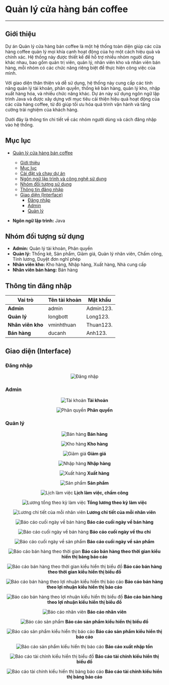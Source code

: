 # Quản lý cửa hàng bán coffee

***

## Giới thiệu

Dự án Quản lý cửa hàng bán coffee là một hệ thống toàn diện giúp các cửa hàng coffee quản lý mọi khía cạnh hoạt động của họ một cách hiệu quả và chính xác. Hệ thống này được thiết kế để hỗ trợ nhiều nhóm người dùng khác nhau, bao gồm quản trị viên, quản lý, nhân viên kho và nhân viên bán hàng, mỗi nhóm có các chức năng riêng biệt để thực hiện công việc của mình.

Với giao diện thân thiện và dễ sử dụng, hệ thống này cung cấp các tính năng quản lý tài khoản, phân quyền, thống kê bán hàng, quản lý kho, nhập xuất hàng hóa, và nhiều chức năng khác. Dự án này sử dụng ngôn ngữ lập trình Java và được xây dựng với mục tiêu cải thiện hiệu quả hoạt động của các cửa hàng coffee, từ đó giúp tối ưu hóa quá trình vận hành và tăng cường trải nghiệm của khách hàng.

Dưới đây là thông tin chi tiết về các nhóm người dùng và cách đăng nhập vào hệ thống.

## Mục lục
- [Quản lý cửa hàng bán coffee](#quản-lý-cửa-hàng-bán-coffee)
  - [Giới thiệu](#giới-thiệu)
  - [Mục lục](#mục-lục)
  - [Cài đặt và chạy dự án](#cài-đặt-và-chạy-dự-án)
  - [Ngôn ngữ lập trình và công nghệ sử dụng](#ngôn-ngữ-lập-trình-và-công-nghệ-sử-dụng)
  - [Nhóm đối tượng sử dụng](#nhóm-đối-tượng-sử-dụng)
  - [Thông tin đăng nhập](#thông-tin-đăng-nhập)
  - [Giao diện (Interface)](#giao-diện-interface)
    - [Đăng nhập](#đăng-nhập)
    - [Admin](#admin)
    - [Quản lý](#quản-lý)


- **Ngôn ngữ lập trình:** Java

## Nhóm đối tượng sử dụng

- **Admin:** Quản lý tài khoản, Phân quyền
- **Quản lý:** Thống kê, Sản phẩm, Giảm giá, Quản lý nhân viên, Chấm công, Tính lương, Duyệt đơn nghĩ phép
- **Nhân viên kho:** Kho hàng, Nhập hàng, Xuất hàng, Nhà cung cấp
- **Nhân viên bán hàng:** Bán hàng

## Thông tin đăng nhập

| Vai trò         | Tên tài khoản | Mật khẩu   |
|-----------------|---------------|------------|
| **Admin**       | admin         | Admin123.  |
| **Quản lý**     | longbott      | Long123.   |
| **Nhân viên kho** | vminhthuan    | Thuan123.  |
| **Bán hàng**    | ducanh        | Anh123.    |

## Giao diện (Interface)

### Đăng nhập

<p align="center">
  <img src="./img/login.png" alt="Đăng nhập">
</p>

### Admin

<p align="center">
  <img src="./img/Admin/Account.png" alt="Tài khoản">
  <b>Tài khoản</b>
</p>

<p align="center">
  <img src="./img/Admin/decentralization.png" alt="Phân quyền">
  <b>Phân quyền</b>
</p>

### Quản lý

<p align="center">
  <img src="./img/Manage/Sale.png" alt="Bán hàng">
  <b>Bán hàng</b>
</p>

<p align="center">
  <img src="./img/Manage/warehouse.png" alt="Kho hàng">
  <b>Kho hàng</b>
</p>

<p align="center">
  <img src="./img/Manage/Discount.png" alt="Giảm giá">
  <b>Giảm giá</b>
</p>

<p align="center">
  <img src="./img/Manage/import.png" alt="Nhập hàng">
  <b>Nhập hàng</b>
</p>

<p align="center">
  <img src="./img/Manage/export.png" alt="Xuất hàng">
  <b>Xuất hàng</b>
</p>

<p align="center">
  <img src="./img/Manage/product.png" alt="Sản phẩm">
  <b>Sản phẩm</b>
</p>

<p align="center">
  <img src="./img/Manage/calendar.png" alt="Lịch làm việc">
  <b>Lịch làm việc, chấm công</b>
</p>

<p align="center">
  <img src="./img/Manage/salary.png" alt="Lương tổng theo kỳ làm việc">
  <b>Tổng lương theo kỳ làm việc</b>
</p>

<p align="center">
  <img src="./img/Manage/salary_detail.png" alt="Lương chi tiết của mỗi nhân viên">
  <b>Lương chi tiết của mỗi nhân viên</b>
</p>

<p align="center">
  <img src="./img/Manage/EndOfDaySalesReport.png" alt="Báo cáo cuối ngày về bán hàng">
  <b>Báo cáo cuối ngày về bán hàng</b>
</p>

<p align="center">
  <img src="./img/Manage/EndOfDayReportOnIncomeAndExpenditure.png" alt="Báo cáo cuối ngày về bán hàng">
  <b>Báo cáo cuối ngày về thu chi</b>
</p>

<p align="center">
  <img src="./img/Manage/EndOfDayProductReport.png" alt="Báo cáo cuối ngày về sản phẩm">
  <b>Báo cáo cuối ngày về sản phẩm</b>
</p>

<p align="center">
  <img src="./img/Manage/TimeReport.png" alt="Báo cáo bán hàng theo thời gian">
  <b>Báo cáo bán hàng theo thời gian kiểu hiển thị bảng báo cáo</b>
</p>

<p align="center">
  <img src="./img/Manage/TimeReportChart.png" alt="Báo cáo bán hàng theo thời gian kiểu hiển thị biểu đồ">
  <b>Báo cáo bán hàng theo thời gian kiểu hiển thị biểu đồ</b>
</p>

<p align="center">
  <img src="./img/Manage/ProfitReport.png" alt="Báo cáo bán hàng theo lợi nhuận kiểu hiển thị báo cáo">
  <b>Báo cáo bán hàng theo lợi nhuận kiểu hiển thị báo cáo</b>
</p>

<p align="center">
  <img src="./img/Manage/ProfitReportChart.png" alt="Báo cáo bán hàng theo lợi nhuận kiểu hiển thị biểu đồ">
  <b>Báo cáo bán hàng theo lợi nhuận kiểu hiển thị biểu đồ</b>
</p>

<p align="center">
  <img src="./img/Manage/ReportEmployee.png" alt="Báo cáo nhân viên">
  <b>Báo cáo nhân viên</b>
</p>

<p align="center">
  <img src="./img/Manage/SaleProductReport.png" alt="Báo cáo sản phẩm">
  <b>Báo cáo sản phẩm kiểu hiển thị biểu đồ</b>
</p>

<p align="center">
  <img src="./img/Manage/SaleProductReport1.png" alt="Báo cáo sản phẩm kiểu hiển thị báo cáo">
  <b>Báo cáo sản phẩm kiểu hiển thị báo cáo</b>
</p>

<p align="center">
  <img src="./img/Manage/ReportImport_Export.png" alt="Báo cáo sản phẩm kiểu hiển thị báo cáo">
  <b>Báo cáo xuất nhập tồn</b>
</p>

<p align="center">
  <img src="./img/Manage/FinancialReport.png" alt="Báo cáo tài chính kiểu hiển thị biểu đồ">
  <b>Báo cáo tài chính kiểu hiển thị biểu đồ</b>
</p>

<p align="center">
  <img src="./img/Manage/FinancialReport1.png" alt="Báo cáo tài chính kiểu hiển thị bảng báo cáo">
  <b>Báo cáo tài chính kiểu hiển thị bảng báo cáo</b>
</p>
